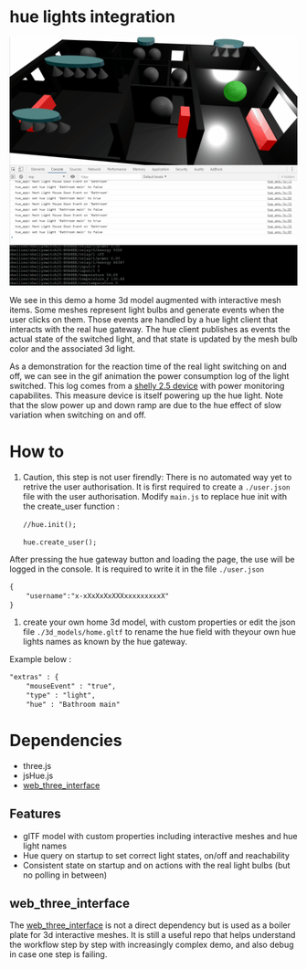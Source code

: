 # hue lights integration

<img src="./media/demo1.gif" width="600">

We see in this demo a home 3d model augmented with interactive mesh items. Some meshes represent light bulbs and generate events when the user clicks on them. Those events are handled by a hue light client that interacts with the real hue gateway. The hue client publishes as events the actual state of the switched light, and that state is updated by the mesh bulb color and the associated 3d light.

As a demonstration for the reaction time of the real light switching on and off, we can see in the gif animation the power consumption log of the light switched. This log comes from a [shelly 2.5 device](https://shelly.cloud/shelly-25-wifi-smart-relay-roller-shutter-home-automation/) with power monitoring capabilites. This measure device is itself powering up the hue light. Note that the slow power up and down ramp are due to the hue effect of slow variation when switching on and off.

# How to

1. Caution, this step is not user firendly: There is no automated way yet to retrive the user authorisation. It is first required to create a `./user.json` file with the user authorisation. Modify `main.js` to replace hue init with the create_user function :

    `//hue.init();`

    `hue.create_user();`

After pressing the hue gateway button and loading the page, the use will be logged in the console. It is required to write it in the file `./user.json`

    {
        "username":"x-xXxXxXxXXXxxxxxxxxxX"
    }

1. create your own home 3d model, with custom properties or edit the json file `./3d_models/home.gltf` to rename the hue field with theyour own hue lights names as known by the hue gateway.
 
Example below :

    "extras" : {
        "mouseEvent" : "true",
        "type" : "light",
        "hue" : "Bathroom main"


# Dependencies

* three.js
* jsHue.js  
* [web_three_interface](https://github.com/HomeSmartMesh/web_three_interface)

## Features
* glTF model with custom properties including interactive meshes and hue light names
* Hue query on startup to set correct light states, on/off and reachability
* Consistent state on startup and on actions with the real light bulbs (but no polling in between)

## web_three_interface
The [web_three_interface](https://github.com/HomeSmartMesh/web_three_interface) is not a direct dependency but is used as a boiler plate for 3d interactive meshes. It is still a useful repo that helps understand the workflow step by step with increasingly complex demo, and also debug in case one step is failing.

